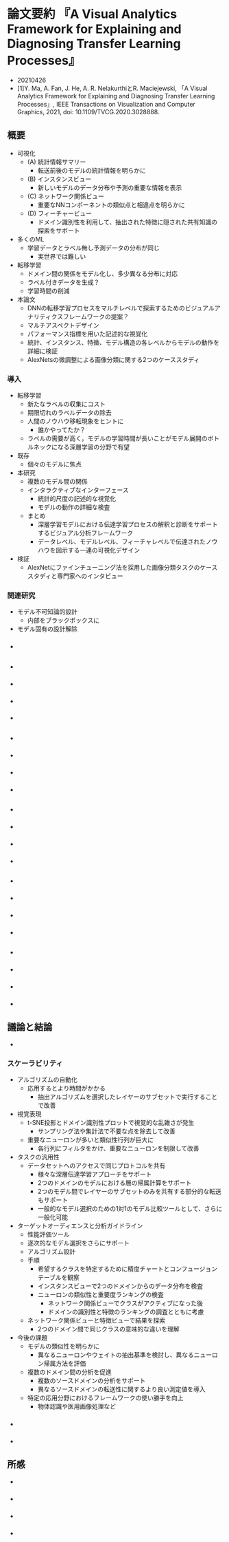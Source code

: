 <!-- tex script for md -->
<script type="text/javascript" async src="https://cdnjs.cloudflare.com/ajax/libs/mathjax/2.7.7/MathJax.js?config=TeX-MML-AM_CHTML">
</script>
<script type="text/x-mathjax-config">
 MathJax.Hub.Config({
 tex2jax: {
 inlineMath: [['$', '$'] ],
 displayMath: [ ['$$','$$'], ["\\[","\\]"] ]
 }
 });
</script>

# 論文要約 『A Visual Analytics Framework for Explaining and Diagnosing Transfer Learning Processes』

- 20210426
- [1]Y. Ma, A. Fan, J. He, A. R. NelakurthiとR. Maciejewski, 「A Visual Analytics Framework for Explaining and Diagnosing Transfer Learning Processes」, IEEE Transactions on Visualization and Computer Graphics, 2021, doi: 10.1109/TVCG.2020.3028888.

<!-- -------------------- -->

## 概要

- 可視化
    - (A) 統計情報サマリー
        - 転送前後のモデルの統計情報を明らかに
    - (B) インスタンスビュー
        - 新しいモデルのデータ分布や予測の重要な情報を表示
    - (C) ネットワーク関係ビュー
        - 重要なNNコンポーネントの類似点と相違点を明らかに
    - (D) フィーチャービュー
        - ドメイン識別性を利用して、抽出された特徴に隠された共有知識の探索をサポート
- 多くのML
    - 学習データとラベル無し予測データの分布が同じ
        - 実世界では難しい
- 転移学習
    - ドメイン間の関係をモデル化し、多少異なる分布に対応
    - ラベル付きデータを生成？
    - 学習時間の削減
- 本論文
    - DNNの転移学習プロセスをマルチレベルで探索するためのビジュアルアナリティクスフレームワークの提案？
    - マルチアスペクトデザイン
    - パフォーマンス指標を用いた記述的な視覚化
    - 統計、インスタンス、特徴、モデル構造の各レベルからモデルの動作を詳細に検証
    - AlexNetsの微調整による画像分類に関する2つのケーススタディ

### 導入
- 転移学習
    - 新たなラベルの収集にコスト
    - 期限切れのラベルデータの除去
    - 人間のノウハウ移転現象をヒントに
        - 誰かやってたか？
    - ラベルの需要が高く，モデルの学習時間が長いことがモデル展開のボトルネックになる深層学習の分野で有望
- 既存
    - 個々のモデルに焦点
- 本研究
    - 複数のモデル間の関係
    - インタラクティブなインターフェース
        - 統計的尺度の記述的な視覚化
        - モデルの動作の詳細な検査
    - まとめ
        -  深層学習モデルにおける伝達学習プロセスの解釈と診断をサポートするビジュアル分析フレームワーク
        - データレベル、モデルレベル、フィーチャレベルで伝達されたノウハウを図示する一連の可視化デザイン
- 検証
    - AlexNetにファインチューニング法を採用した画像分類タスクのケーススタディと専門家へのインタビュー

### 関連研究
- モデル不可知論的設計
    - 内部をブラックボックスに
- モデル固有の設計解除

### 
- 

<!-- -------------------- -->

## 
- 

### 
- 

### 
- 

### 
- 

<!-- -------------------- -->

## 
- 

### 
- 

### 
- 

### 
- 

<!-- -------------------- -->

## 
- 

### 
- 

### 
- 

### 
- 

<!-- -------------------- -->

## 
- 

### 
- 

### 
- 

### 
- 

<!-- -------------------- -->

## 
- 

### 
- 

### 
- 

### 
- 

<!-- -------------------- -->

## 議論と結論
- 

### スケーラビリティ
- アルゴリズムの自動化
    - 応用するとより時間がかかる
        - 抽出アルゴリズムを選択したレイヤーのサブセットで実行することで改善
- 視覚表現
    - t-SNE投影とドメイン識別性プロットで視覚的な乱雑さが発生
        - サンプリング法や集計法で不要な点を除去して改善
    - 重要なニューロンが多いと類似性行列が巨大に
        - 各行列にフィルタをかけ、重要なニューロンを制限して改善
- タスクの汎用性
    - データセットへのアクセスで同じプロトコルを共有
        - 様々な深層伝達学習アプローチをサポート
        - 2つのドメインのモデルにおける層の帰属計算をサポート
        - 2つのモデル間でレイヤーのサブセットのみを共有する部分的な転送もサポート
        - 一般的なモデル選択のための1対1のモデル比較ツールとして、さらに一般化可能
- ターゲットオーディエンスと分析ガイドライン 
    - 性能評価ツール
    - 逐次的なモデル選択をさらにサポート
    - アルゴリズム設計
    - 手順
        - 希望するクラスを特定するために精度チャートとコンフュージョンテーブルを観察
        - インスタンスビューで2つのドメインからのデータ分布を検査
        - ニューロンの類似性と重要度ランキングの検査
            - ネットワーク関係ビューでクラスがアクティブになった後
            - ドメインの識別性と特徴のランキングの調査とともに考慮
    - ネットワーク関係ビューと特徴ビューで結果を探索
        - 2つのドメイン間で同じクラスの意味的な違いを理解
- 今後の課題
    - モデルの類似性を明らかに
        - 異なるニューロンやウェイトの抽出基準を検討し、異なるニューロン帰属方法を評価
    - 複数のドメイン間の分析を促進
        - 複数のソースドメインの分析をサポート
        - 異なるソースドメインの転送性に関するより良い測定値を導入
    - 特定の応用分野におけるフレームワークの使い勝手を向上
        - 物体認識や医用画像処理など

### 
- 

### 
- 

<!-- -------------------- -->

## 所感
- 

### 
- 

### 
- 

### 
- 
